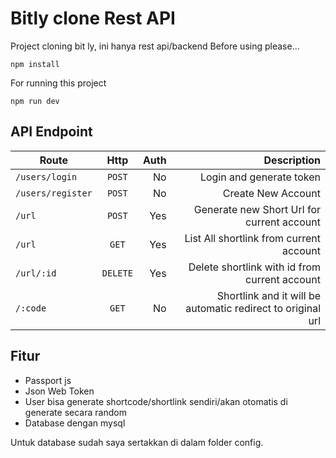 # Bitly clone Rest API
Project cloning bit ly, ini hanya rest api/backend
Before using please...
```
npm install
```
For running this project

```
npm run dev
```
## API Endpoint

| Route         | Http          |  Auth   | Description|
| ------------- |:-------------:| --------:|-----------:|
| `/users/login`  | `POST`          | No        | Login and generate token|
| `/users/register`| `POST`         | No      | Create New Account |
| `/url`          | `POST`          | Yes     | Generate new Short Url for current                                                    account|
| `/url`          | `GET`           |Yes        |List All shortlink from current account|
|`/url/:id`       | `DELETE`        | Yes       |Delete shortlink with id from current                                                  account|
|`/:code`      | `GET`        | No       |Shortlink and it will be automatic redirect to original url|

## Fitur
- Passport js
- Json Web Token
- User bisa generate shortcode/shortlink sendiri/akan otomatis di generate secara random
- Database dengan mysql

Untuk database sudah saya sertakkan di dalam folder config.
